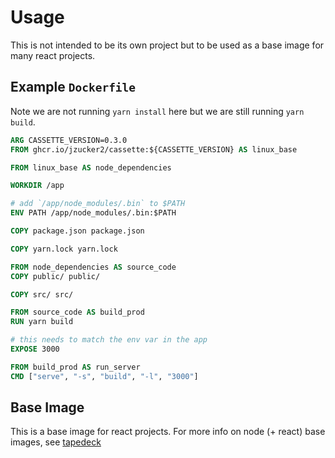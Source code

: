 # Usage

This is not intended to be its own project but 
to be used as a base image for many react projects.

## Example `Dockerfile`

Note we are not running `yarn install` here 
but we are still running `yarn build`.

```Dockerfile
ARG CASSETTE_VERSION=0.3.0
FROM ghcr.io/jzucker2/cassette:${CASSETTE_VERSION} AS linux_base

FROM linux_base AS node_dependencies

WORKDIR /app

# add `/app/node_modules/.bin` to $PATH
ENV PATH /app/node_modules/.bin:$PATH

COPY package.json package.json

COPY yarn.lock yarn.lock

FROM node_dependencies AS source_code
COPY public/ public/

COPY src/ src/

FROM source_code AS build_prod
RUN yarn build

# this needs to match the env var in the app
EXPOSE 3000

FROM build_prod AS run_server
CMD ["serve", "-s", "build", "-l", "3000"]
```

## Base Image

This is a base image for react projects. 
For more info on node (+ react) base images, see [tapedeck](https://github.com/jzucker2/tapedeck)
